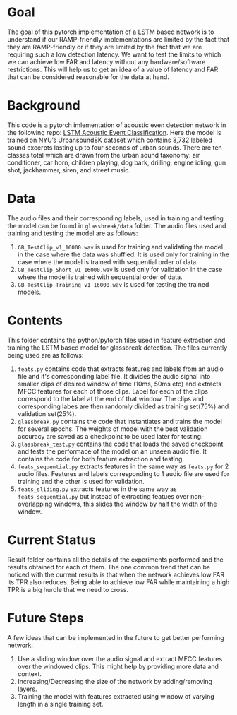 # Goal
The goal of this pytorch implementation of a LSTM based network is to understand if our RAMP-friendly implementations are limited by the fact that they are RAMP-friendly or if they are limited by the fact that we are requiring such a low detection latency. We want to test the limits to which we can achieve low FAR and latency without any hardware/software restrictions. This will help us to get an idea of a value of latency and FAR that can be considered reasonable for the data at hand. 

# Background
This code is a pytorch imlementation of acoustic even detection network in the following repo: [LSTM Acoustic Event Classification](https://github.com/misskaseyann/acoustic-event-detection). Here the model is trained on NYU’s Urbansound8K dataset which contains 8,732 labeled sound excerpts lasting up to four seconds of urban sounds. There are ten classes total which are drawn from the urban sound taxonomy: air conditioner, car horn, children playing, dog bark, drilling, engine idling, gun shot, jackhammer, siren, and street music.

# Data
The audio files and their corresponding labels, used in training and testing the model can be found in `glassbreak/data` folder. The audio files used and training and testing the model are as follows:
1. `GB_TestClip_v1_16000.wav` is used for training and validating the model in the case where the data was shuffled. It is used only for training in the case where the model is trained with sequential order of data.
2. `GB_TestClip_Short_v1_16000.wav` is used only for validation in the case where the model is trained with sequential order of data.
3. `GB_TestClip_Training_v1_16000.wav` is used for testing the trained models.

# Contents
This folder contains the python/pytorch files used in feature extraction and training the LSTM based model for glassbreak detection. The files currently being used are as follows:
1. `feats.py` contains code that extracts features and labels from an audio file and it's corresponding label file. It divides the audio signal into smaller clips of desired window of time (10ms, 50ms etc) and extracts MFCC features for each of those clips. Label for each of the clips correspond to the label at the end of that window. The clips and corresponding labes are then randomly divided as training set(75%) and validation set(25%).
2. `glassbreak.py` contains the code that instantiates and trains the model for several epochs. The weights of model with the best validation accuracy are saved as a checkpoint to be used later for testing.
3. `glassbreak_test.py` contains the code that loads the saved checkpoint and tests the performace of the model on an unseen audio file. It contains the code for both feature extraction and testing.
4. `feats_sequential.py` extracts features in the same way as `feats.py` for 2 audio files. Features and labels corresponding to 1 audio file are used for training and the other is used for validation.
5. `feats_sliding.py` extracts features in the same way as `feats_sequential.py` but instead of extracting featues over non-overlapping windows, this slides the window by half the width of the window. 

# Current Status
Result folder contains all the details of the experiments performed and the results obtained for each of them. The one common trend that can be noticed with the current results is that when the network achieves low FAR its TPR also reduces. Being able to achieve low FAR while maintaining a high TPR is a big hurdle that we need to cross.

# Future Steps
A few ideas that can be implemented in the future to get better performing network:
1. Use a sliding window over the audio signal and extract MFCC features over the windowed clips. This might help by providing more data and context.
2. Increasing/Decreasing the size of the network by adding/removing layers.
3. Training the model with features extracted using window of varying length in a single training set.
